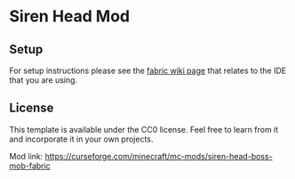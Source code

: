 # Siren Head Mod

## Setup

For setup instructions please see the [fabric wiki page](https://fabricmc.net/wiki/tutorial:setup) that relates to the IDE that you are using.

## License

This template is available under the CC0 license. Feel free to learn from it and incorporate it in your own projects.

Mod link: https://curseforge.com/minecraft/mc-mods/siren-head-boss-mob-fabric
